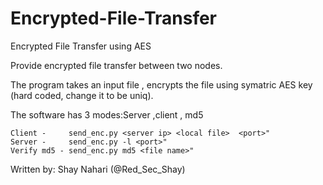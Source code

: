 # Encrypted-File-Transfer
Encrypted File Transfer using AES

Provide encrypted file transfer between two nodes.

The program takes an input file , encrypts the file using symatric AES key (hard coded, change it to be uniq).

The software has 3 modes:Server ,client , md5 

```Usage: 
Client -     send_enc.py <server ip> <local file>  <port>"
Server -     send_enc.py -l <port>"
Verify md5 - send_enc.py md5 <file name>"

```


Written by: Shay Nahari (@Red_Sec_Shay)
